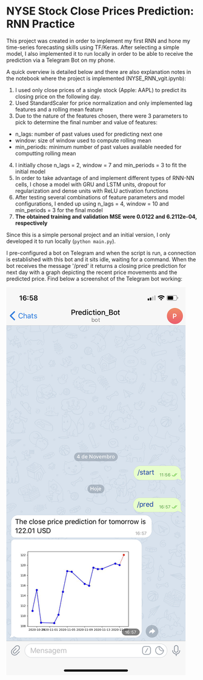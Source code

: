 # NYSE Stock Close Prices Prediction: RNN Practice

This project was created in order to implement my first RNN and hone my time-series forecasting skills using TF/Keras. After selecting a simple model, I also implemented it to run locally in order to be able to receive the prediction via a Telegram Bot on my phone.

A quick overview is detailed below and there are also explanation notes in the notebook where the project is implemented (NYSE_RNN_vgit.ipynb):

1) I used only close prices of a single stock (Apple: AAPL) to predict its closing price on the following day.
2) Used StandardScaler for price normalization and only implemented lag features and a rolling mean feature
3) Due to the nature of the features chosen, there were 3 parameters to pick to determine the final number and value of features:
- n_lags: number of past values used for predicting next one
- window: size of window used to compute rolling mean
- min_periods: minimum number of past values available needed for computting rolling mean
4) I initially chose n_lags = 2, window = 7 and min_periods = 3 to fit the initial model
5) In order to take advantage of and implement different types of RNN-NN cells, I chose a model with GRU and LSTM units, dropout for regularization and dense units with ReLU activation functions
6) After testing several combinations of feature parameters and model configurations, I ended up using n_lags = 4, window = 10 and min_periods = 3 for the final model
7) **The obtained training and validation MSE were 0.0122 and 6.2112e-04, respectively**

Since this is a simple personal project and an initial version, I only developed it to run locally (`python main.py`).

I pre-configured a bot on Telegram and when the script is run, a connection is established with this bot and it sits idle, waiting for a command. When the bot receives the message '/pred' it returns a closing price prediction for next day with a graph depicting the recent price movements and the predicted price. Find below a screenshot of the Telegram bot working:

![Screenshot](https://github.com/rafael-siqueira/nyse_stock/blob/main/pred_resize.png)









